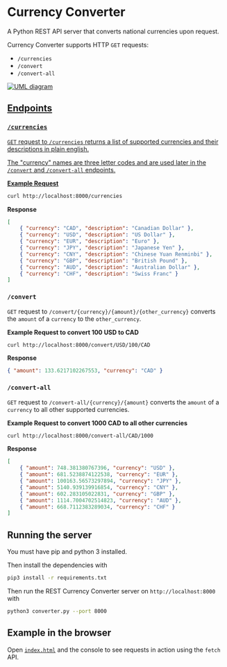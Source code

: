 # Currency Converter

A Python REST API server that converts national currencies upon request.

Currency Converter supports HTTP `GET` requests:

-   `/currencies`
-   `/convert`
-   `/convert-all`


<a href="https://www.figma.com/file/I4FUw5ZXxNuHlK3nDIWHpU/Currency-Converter-Architecture?type=whiteboard&node-id=0%3A1&t=9F5v6CcHE8LXZIJY-1">
<img src="https://user-images.githubusercontent.com/65095341/236584335-e383d383-5109-40fb-be41-cb0ae7442104.png" alt="UML diagram"
</a>

## Endpoints

### `/currencies`

`GET` request to `/currencies` returns a list of supported currencies and their descriptions in plain english.

The "currency" names are three letter codes and are used later in the `/convert` and `/convert-all` endpoints.

**Example Request**

```bash
curl http://localhost:8000/currencies
```

**Response**

```json
[
	{ "currency": "CAD", "description": "Canadian Dollar" },
	{ "currency": "USD", "description": "US Dollar" },
	{ "currency": "EUR", "description": "Euro" },
	{ "currency": "JPY", "description": "Japanese Yen" },
	{ "currency": "CNY", "description": "Chinese Yuan Renminbi" },
	{ "currency": "GBP", "description": "British Pound" },
	{ "currency": "AUD", "description": "Australian Dollar" },
	{ "currency": "CHF", "description": "Swiss Franc" }
]
```

### `/convert`

`GET` request to `/convert/{currency}/{amount}/{other_currency}` converts the `amount` of a `currency` to the `other_currency`.

**Example Request to convert 100 USD to CAD**

```bash
curl http://localhost:8000/convert/USD/100/CAD
```

**Response**

```json
{ "amount": 133.6217102267553, "currency": "CAD" }
```

### `/convert-all`

`GET` request to `/convert-all/{currency}/{amount}` converts the `amount` of a `currency` to all other supported currencies.

**Example Request to convert 1000 CAD to all other currencies**

```bash
curl http://localhost:8000/convert-all/CAD/1000
```

**Response**

```json
[
	{ "amount": 748.381380767396, "currency": "USD" },
	{ "amount": 681.5238874122538, "currency": "EUR" },
	{ "amount": 100163.56573297894, "currency": "JPY" },
	{ "amount": 5140.939139916854, "currency": "CNY" },
	{ "amount": 602.283105022831, "currency": "GBP" },
	{ "amount": 1114.7004702514823, "currency": "AUD" },
	{ "amount": 668.7112383289034, "currency": "CHF" }
]
```

## Running the server

You must have pip and python 3 installed.

Then install the dependencies with

```bash
pip3 install -r requirements.txt
```

Then run the REST Currency Converter server on `http://localhost:8000` with

```bash
python3 converter.py --port 8000
```

## Example in the browser

Open [`index.html`](examples/index.html) and the console to see requests in action using the `fetch` API.

